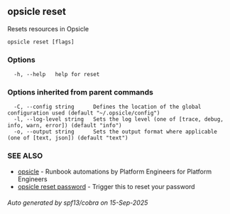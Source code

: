 ## opsicle reset

Resets resources in Opsicle

```
opsicle reset [flags]
```

### Options

```
  -h, --help   help for reset
```

### Options inherited from parent commands

```
  -C, --config string      Defines the location of the global configuration used (default "~/.opsicle/config")
  -l, --log-level string   Sets the log level (one of [trace, debug, info, warn, error]) (default "info")
  -o, --output string      Sets the output format where applicable (one of [text, json]) (default "text")
```

### SEE ALSO

* [opsicle](cli/opsicle.md)	 - Runbook automations by Platform Engineers for Platform Engineers
* [opsicle reset password](cli/opsicle_reset_password.md)	 - Trigger this to reset your password

###### Auto generated by spf13/cobra on 15-Sep-2025

